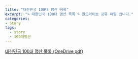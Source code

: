 ```yaml
---
title: "대한민국 100대 명산 목록"
excerpt: "> 대한민국 100대 명산 목록 > 원드라이브 공유 파일 입니다."
categories:
- Story
tags:
  - story
  - 100대명산
---
```


[대한민국 100대 명산 목록 (OneDrive pdf)](https://1drv.ms/b/c/e9bf184784e8649b/ETUA6PokIplPhcAwou0cKIsBkvzvCTBytHWUG-8LIdQGpQ)
